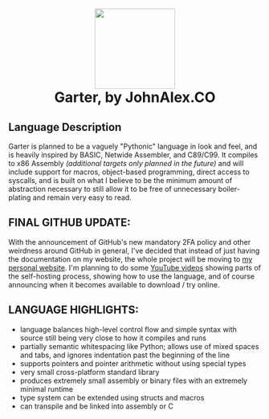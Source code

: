 <h1 align="center">
	<img src="https://johnalex.co/gy.png?github-johnalexco" height="160px"/><br>
	Garter, by JohnAlex.CO
</h1>

## Language Description

Garter is planned to be a vaguely "Pythonic" language in look and feel, and is heavily inspired by BASIC, Netwide Assembler, and C89/C99.
It compiles to x86 Assembly _(additional targets only planned in the future)_ and will include support for macros, object-based programming, direct access to syscalls, and is built on what I believe to be the minimum amount of abstraction necessary to still allow it to be free of unnecessary boiler-plating and remain very easy to read.  

## FINAL GITHUB UPDATE:

With the announcement of GitHub's new mandatory 2FA policy and other weirdness around GitHub in general, I've decided that
instead of just having the documentation on my website, the whole project will be moving to [my personal website](https://johnalex.co/garter).
I'm planning to do some [YouTube videos](https://youtube.com/@garterlang) showing parts of the self-hosting process,
showing how to use the language,
and of course announcing when it becomes available to download / try online.

## LANGUAGE HIGHLIGHTS:

- language balances high-level control flow and simple syntax with source still being very close to how it compiles and runs
- partially semantic whitespacing like Python; allows use of mixed spaces and tabs, and ignores indentation past the beginning of the line
- supports pointers and pointer arithmetic without using special types
- very small cross-platform standard library
- produces extremely small assembly or binary files with an extremely minimal runtime
- type system can be extended using structs and macros
- can transpile and be linked into assembly or C

